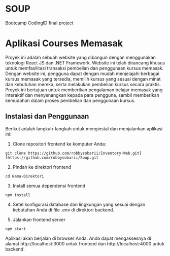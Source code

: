 # SOUP

Bootcamp CodingID final project

# Aplikasi Courses Memasak

Proyek ini adalah sebuah website yang dibangun dengan menggunakan teknologi React JS dan .NET Framework. Website ini telah dirancang khusus untuk memfasilitasi transaksi pembelian dan penggunaan kursus memasak. Dengan website ini, pengguna dapat dengan mudah menjelajahi berbagai kursus memasak yang tersedia, memilih kursus yang sesuai dengan minat dan kebutuhan mereka, serta melakukan pembelian kursus secara praktis. Proyek ini bertujuan untuk memberikan pengalaman belajar memasak yang interaktif dan menyenangkan kepada para pengguna, sambil memberikan kemudahan dalam proses pembelian dan penggunaan kursus.

## Instalasi dan Penggunaan

Berikut adalah langkah-langkah untuk menginstal dan menjalankan aplikasi ini:

1. Clone repositori frontend ke komputer Anda:

```
git clone https://github.com/robbysobarii/Inventory-Web.git](https://github.com/robbysobarii/Soup.git
```
2. Pindah ke direktori frontend
```
cd Nama-Direktori
```
3. Install semua dependensi frontend
```
npm install
```
4. Setel konfigurasi database dan lingkungan yang sesuai dengan kebutuhan Anda di file .env di direktori backend.

5. Jalankan frontend server
```
npm start
```
Aplikasi akan berjalan di browser Anda. Anda dapat mengaksesnya di alamat http://localhost:3000 untuk frontend dan http://localhost:4000 untuk backend.

